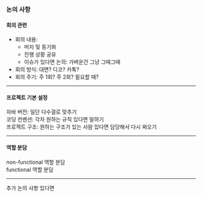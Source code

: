 ### 논의 사항

#### 회의 관련

  - 회의 내용:
    - 머지 및 동기화 
    - 진행 상황 공유
    - 이슈가 있다면 논의: 가벼운건 그냥 그때그때
  - 회의 방식: 대면? 디코? 카톡?
  - 회의 주기: 주 1회? 주 2회? 필요할 때?

--- 

#### 프로젝트 기본 설정

자바 버전: 일단 다수결로 맞추기  
코딩 컨벤션: 각자 원하는 규칙 있다면 말하기  
프로젝트 구조: 원하는 구조가 있는 사람 있다면 담당해서 다시 짜오기  

---

#### 역할 분담 
non-functional 역할 분담  
functional 역할 분담

--- 

추가 논의 사항 있다면

